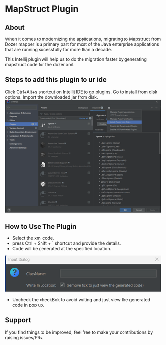 # MapStruct Plugin

## About

When it comes to modernizing the applications, migrating to Mapstruct from Dozer mapper is a primary part for most of the Java enterprise applications that are running sucessfully for more than a decade.

This Intellij plugin will help us to do the migration faster by generating mapstruct code for the dozer xml.

## Steps to add this plugin to ur ide

Click Ctrl+Alt+s shortcut on Intellij IDE to go plugins.
Go to install from disk options.
Import the downloaded  jar from disk. <br>
![to](Documents/to.png "to")

## How to Use The Plugin
- Select the xml code.
- press Ctrl + Shift + ` shortcut  and provide the details.
- Code will be generated at the specified location.<br>

![imageCheckBox](Documents/imageCheckBox.png "imageCheckBox")
- Uncheck the checkBok to avoid writing and just view the generated code in pop up.


## Support

If you find things to be improved, feel free to make your contributions by raising issues/PRs.